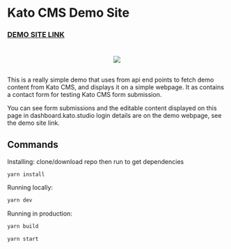 # Kato CMS Demo Site

### [DEMO SITE LINK](https://kato-demo-site.netlify.app)

#
<p align="center">
    <img src="https://c.tenor.com/9ItR8nSuxE0AAAAC/thumbs-up-computer.gif"/>
</p>

##

This is a really simple demo that uses from api end points to fetch demo content from Kato CMS, and displays it on a simple webpage. It as contains a contact form for testing Kato CMS form submission.

You can see form submissions and the editable content displayed on this page in dashboard.kato.studio login details are on the demo webpage, see the demo site link. 

## Commands

Installing:
clone/download repo then run to get dependencies
```bash
yarn install
```
Running locally:
```bash
yarn dev
```
Running in production:
```bash
yarn build
```
```bash
yarn start
```

